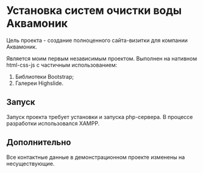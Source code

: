 # Установка систем очистки воды Аквамоник

Цель проекта - создание полноценного сайта-визитки для компании Аквамоник.

Является моим первым независимым проектом. Выполнен на нативном html-css-js с частичным использованием:

1. Библиотеки Bootstrap;
2. Галереи Highslide.

## Запуск

Запуск проекта требует установки и запуска php-сервера. В процессе разработки использовался XAMPP.

## Дополнительно

Все контактные данные в демонстрационном проекте изменены на несуществующие.
